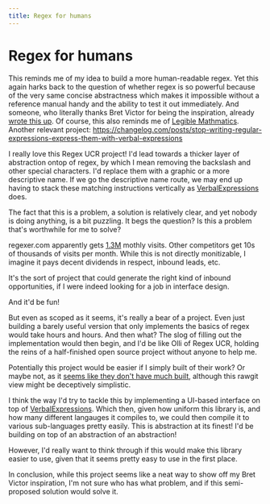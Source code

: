 ```yaml
---
title: Regex for humans
---
```


# Regex for humans

This reminds me of my idea to build a more human-readable regex. Yet this again harks back to the question of whether regex is so powerful because of the very same concise abstractness which makes it impossible without a reference manual handy and the ability to test it out immediately. And someone, who literally thanks Bret Victor for being the inspiration, already [wrote this up](https://medium.com/interaction-reimagined/regular-expressions-you-can-read-a-new-visual-syntax-526c3cf45df1). Of course, this also reminds me of [Legible Mathmatics](glench.com/LegibleMathematics/). Another relevant project: https://changelog.com/posts/stop-writing-regular-expressions-express-them-with-verbal-expressions

I really love this Regex UCR project! I'd lead towards a thicker layer of abstraction ontop of regex, by which I mean removing the backslash and other special characters. I'd replace them with a graphic or a more descriptive name. If we go the descriptive name route, we may end up having to stack these matching instructions vertically as [VerbalExpressions](https://github.com/VerbalExpressions/JSVerbalExpressions) does.

The fact that this is a problem, a solution is relatively clear, and yet nobody is doing anything, is a bit puzzling. It begs the question? Is this a problem that's worthwhile for me to solve? 

regexer.com apparently gets [1.3M](https://www.similarweb.com/website/regexr.com) mothly visits. Other competitors get 10s of thousands of visits per month. While this is not directly monitizable, I imagine it pays decent dividends in respect, inbound leads, etc.

It's the sort of project that could generate the right kind of inbound opportunities, if I were indeed looking for a job in interface design.

And it'd be fun! 

But even as scoped as it seems, it's really a bear of a project. Even just building a barely useful version that only implements the basics of regex would take hours and hours. And then what? The slog of filling out the implementation would then begin, and I'd be like Olli of Regex UCR, holding the reins of a half-finished open source project without anyone to help me. 

Potentially this project would be easier if I simply built of their work? Or maybe not, as it [seems like they don't have much built](https://rawcdn.githack.com/savolai/regex-you-can-read/master/app/index.html), although this rawgit view might be deceptively simplistic.

I think the way I'd try to tackle this by implementing a UI-based interface on top of [VerbalExpressions](https://github.com/VerbalExpressions/JSVerbalExpressions). Which then, given how uniform this library is, and how many different langauges it compiles to, we could then compile it to various sub-languages pretty easily. This is abstraction at its finest! I'd be building on top of an abstraction of an abstraction! 

However, I'd really want to think through if this would make this library easier to use, given that it seems pretty easy to use in the first place.

In conclusion, while this project seems like a neat way to show off my Bret Victor inspiration, I'm not sure who has what problem, and if this semi-proposed solution would solve it.




